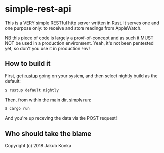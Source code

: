 simple-rest-api
===

This is a VERY simple RESTful http server written in Rust. It serves one and one purpose only: to receive and store readings from AppleWatch.

NB this piece of code is largely a proof-of-concept and as such it MUST NOT be used in a production environment. Yeah, it's not been pentested yet, so don't you use it in production env!

## How to build it
First, get [rustup](https://rustup.rs) going on your system, and then select nightly build as the default:

```sh
$ rustup default nightly
```

Then, from within the main dir, simply run:

```sh
$ cargo run
```

And you're up receving the data via the POST request!

## Who should take the blame
Copyright (c) 2018 Jakub Konka

